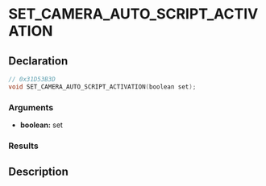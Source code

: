 # SET_CAMERA_AUTO_SCRIPT_ACTIVATION

## Declaration
```cpp
// 0x31D53B3D
void SET_CAMERA_AUTO_SCRIPT_ACTIVATION(boolean set);
```

### Arguments
- **boolean:** set

### Results

## Description
